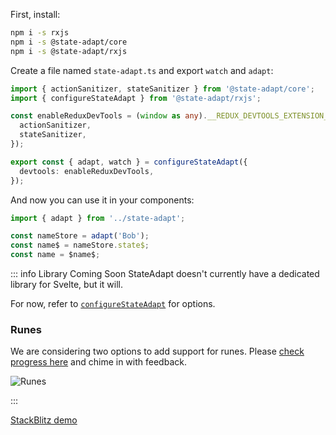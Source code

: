 First, install:

```sh
npm i -s rxjs
npm i -s @state-adapt/core
npm i -s @state-adapt/rxjs
```

Create a file named `state-adapt.ts` and export `watch` and `adapt`:

```ts
import { actionSanitizer, stateSanitizer } from '@state-adapt/core';
import { configureStateAdapt } from '@state-adapt/rxjs';

const enableReduxDevTools = (window as any).__REDUX_DEVTOOLS_EXTENSION__?.({
  actionSanitizer,
  stateSanitizer,
});

export const { adapt, watch } = configureStateAdapt({
  devtools: enableReduxDevTools,
});
```

And now you can use it in your components:

```ts
import { adapt } from '../state-adapt';

const nameStore = adapt('Bob');
const name$ = nameStore.state$;
const name = $name$;
```

::: info Library Coming Soon
StateAdapt doesn't currently have a dedicated library for Svelte, but it will.

For now, refer to [`configureStateAdapt`](/api/rxjs/index/configureStateAdapt) for options.

### Runes

We are considering two options to add support for runes. Please [check progress here](https://github.com/state-adapt/state-adapt/issues/100) and chime in with feedback.

![Runes](https://i.ytimg.com/vi/RVnxF3j3N8U/maxresdefault.jpg)

:::

<!-- For more configuration options, see [@state-adapt/svelte](/docs/svelte). -->

[StackBlitz demo](https://stackblitz.com/edit/vitejs-vite-szsd3d?file=src%2Fadapt.function.ts,src%2Flib%2FCounter.svelte&terminal=dev)
